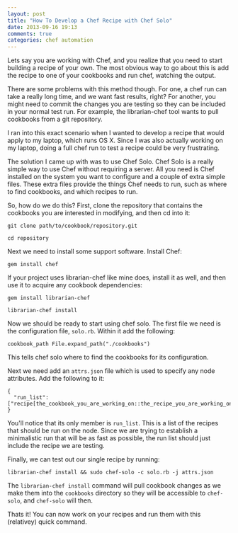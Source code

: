 ```yaml
---
layout: post
title: "How To Develop a Chef Recipe with Chef Solo"
date: 2013-09-16 19:13
comments: true
categories: chef automation
---
```


Lets say you are working with Chef, and you realize that you need to
start building a recipe of your own. The most obvious way to go about this is add the recipe
to one of your
cookbooks and run chef, watching the output.

There are some problems with this method though. For one, a chef run can take a really long time,
and we want fast results, right?
For another, you might need to commit the changes you are testing
so they can be included in your normal test run. For example, the
librarian-chef tool wants to pull cookbooks from a git repository.

I ran into this exact scenario when I wanted to develop a recipe that would apply
to my laptop, which runs OS X. Since I was also actually working on my laptop, doing a full
chef run to test a recipe could be very frustrating.

The solution I came up with was to use Chef Solo. Chef Solo is a really simple way to use
Chef without requiring a server. All you need is Chef
installed on the system you want to configure and a couple of extra simple files.
These extra files provide the things Chef needs to run, such as where to find cookbooks,
and which recipes to run.


So, how do we do this? First, clone the repository that contains the cookbooks you
are interested in modifying, and then cd into it:

    git clone path/to/cookbook/repository.git

    cd repository

Next we need to install some support software. Install Chef:

    gem install chef

If your project uses librarian-chef like mine does, install it as well, and
then use it to acquire any cookbook dependencies:

    gem install librarian-chef

    librarian-chef install


Now we should be ready to start using chef solo. The first file we need is
the configuration file, `solo.rb`. Within it add the following:

    cookbook_path File.expand_path("./cookbooks")

This tells chef solo where to find the cookbooks for its configuration.

Next we need add an `attrs.json` file which is used to specify any node attributes.
Add the following to it:

    {
      "run_list": ["recipe[the_cookbook_you_are_working_on::the_recipe_you_are_working_on]"]
    }

You'll notice that its only member is `run_list`. This is a list of the recipes
that should be run on the node. Since we are trying to establish a minimalistic
run that will be as fast as possible, the run list should just include the recipe
we are testing.

Finally, we can test out our single recipe by running:

    librarian-chef install && sudo chef-solo -c solo.rb -j attrs.json


The `librarian-chef install` command will pull cookbook changes as we make them into the
`cookbooks` directory so they will be accessible to `chef-solo`, and `chef-solo` will then.

Thats it! You can now work on your recipes and run them with this (relativey) quick command.

